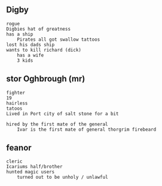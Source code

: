 ## Digby
    rogue
    Digbies hat of greatness
    has a ship
        Pirates all got swallow tattoos
    lost his dads ship
    wants to kill richard (dick)
        has a wife
        3 kids

## stor Oghbrough (mr)
    fighter
    19
    hairless
    tatoos
    Lived in Port city of salt stone for a bit

    hired by the first mate of the general
        Ivar is the first mate of general thorgrim firebeard
    
    

## feanor
    cleric
    Icariums half/brother
    hunted magic users
        turned out to be unholy / unlawful